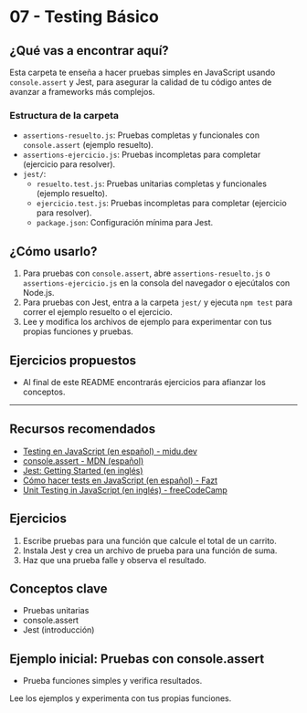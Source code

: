 # 07 - Testing Básico

## ¿Qué vas a encontrar aquí?
Esta carpeta te enseña a hacer pruebas simples en JavaScript usando `console.assert` y Jest, para asegurar la calidad de tu código antes de avanzar a frameworks más complejos.

### Estructura de la carpeta
- `assertions-resuelto.js`: Pruebas completas y funcionales con `console.assert` (ejemplo resuelto).
- `assertions-ejercicio.js`: Pruebas incompletas para completar (ejercicio para resolver).
- `jest/`:
  - `resuelto.test.js`: Pruebas unitarias completas y funcionales (ejemplo resuelto).
  - `ejercicio.test.js`: Pruebas incompletas para completar (ejercicio para resolver).
  - `package.json`: Configuración mínima para Jest.

## ¿Cómo usarlo?
1. Para pruebas con `console.assert`, abre `assertions-resuelto.js` o `assertions-ejercicio.js` en la consola del navegador o ejecútalos con Node.js.
2. Para pruebas con Jest, entra a la carpeta `jest/` y ejecuta `npm test` para correr el ejemplo resuelto o el ejercicio.
3. Lee y modifica los archivos de ejemplo para experimentar con tus propias funciones y pruebas.

## Ejercicios propuestos
- Al final de este README encontrarás ejercicios para afianzar los conceptos.

---

## Recursos recomendados
- [Testing en JavaScript (en español) - midu.dev](https://midu.dev/testing-javascript/)
- [console.assert - MDN (español)](https://developer.mozilla.org/es/docs/Web/API/console/assert)
- [Jest: Getting Started (en inglés)](https://jestjs.io/docs/getting-started)
- [Cómo hacer tests en JavaScript (en español) - Fazt](https://www.youtube.com/watch?v=7r4xVDI2vho)
- [Unit Testing in JavaScript (en inglés) - freeCodeCamp](https://www.freecodecamp.org/news/unit-testing-javascript/)

## Ejercicios
1. Escribe pruebas para una función que calcule el total de un carrito.
2. Instala Jest y crea un archivo de prueba para una función de suma.
3. Haz que una prueba falle y observa el resultado.

## Conceptos clave
- Pruebas unitarias
- console.assert
- Jest (introducción)

## Ejemplo inicial: Pruebas con console.assert
- Prueba funciones simples y verifica resultados.

Lee los ejemplos y experimenta con tus propias funciones. 